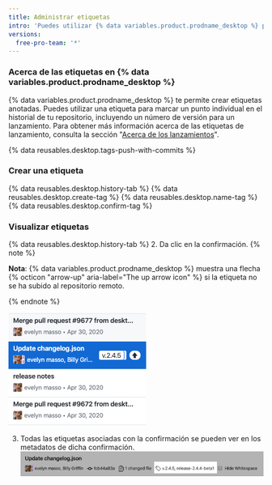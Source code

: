 ```yaml
---
title: Administrar etiquetas
intro: 'Puedes utilizar {% data variables.product.prodname_desktop %} para crear, cargar y visualizar etiquetas.'
versions:
  free-pro-team: '*'
---
```


### Acerca de las etiquetas en {% data variables.product.prodname_desktop %}

{% data variables.product.prodname_desktop %} te permite crear etiquetas anotadas. Puedes utilizar una etiqueta para marcar un punto individual en el historial de tu repositorio, incluyendo un número de versión para un lanzamiento. Para obtener más información acerca de las etiquetas de lanzamiento, consulta la sección "[Acerca de los lanzamientos](https://help.github.com/en/github/administering-a-repository/about-releases)".

{% data reusables.desktop.tags-push-with-commits %}

### Crear una etiqueta

{% data reusables.desktop.history-tab %}
{% data reusables.desktop.create-tag %}
{% data reusables.desktop.name-tag %}
{% data reusables.desktop.confirm-tag %}

### Visualizar etiquetas

{% data reusables.desktop.history-tab %}
2. Da clic en la confirmación.
  {% note %}

  **Nota**: {% data variables.product.prodname_desktop %} muestra una flecha {% octicon "arrow-up" aria-label="The up arrow icon" %} si la etiqueta no se ha subido al repositorio remoto.

  {% endnote %}

  ![Visualizar una etiqueta en el historial](/assets/images/help/desktop/viewing-tags-in-history.png)

3. Todas las etiquetas asociadas con la confirmación se pueden ver en los metadatos de dicha confirmación. ![Visualizar una etiqueta en la confirmación](/assets/images/help/desktop/viewing-tags-in-commit.png)
